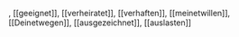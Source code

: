, [[geeignet]], [[verheiratet]], [[verhaften]], [[meinetwillen]], [[Deinetwegen]], [[ausgezeichnet]], [[auslasten]]